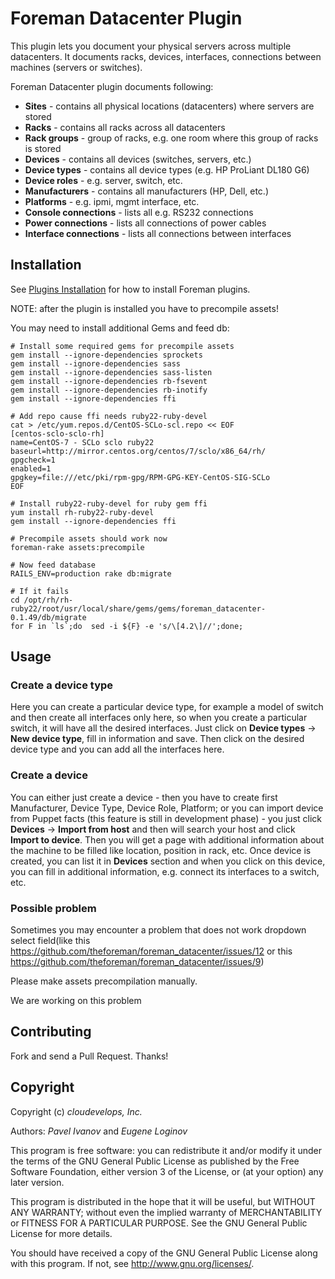 # Foreman Datacenter Plugin

This plugin lets you document your physical servers across multiple datacenters. It documents racks, devices, interfaces, connections between machines (servers or switches).

Foreman Datacenter plugin documents following:

* **Sites** - contains all physical locations (datacenters) where servers are stored
* **Racks** - contains all racks across all datacenters
* **Rack groups** - group of racks, e.g. one room where this group of racks is stored
* **Devices** - contains all devices (switches, servers, etc.)
* **Device types** - contains all device types (e.g. HP ProLiant DL180 G6)
* **Device roles** - e.g. server, switch, etc.
* **Manufacturers** - contains all manufacturers (HP, Dell, etc.)
* **Platforms** - e.g. ipmi, mgmt interface, etc.
* **Console connections** - lists all e.g. RS232 connections
* **Power connections** - lists all connections of power cables
* **Interface connections** - lists all connections between interfaces

## Installation

See [Plugins Installation](https://theforeman.org/plugins/#2.Installation) for how to install Foreman plugins.

NOTE: after the plugin is installed you have to precompile assets!

You may need to install additional Gems and feed db:
```
# Install some required gems for precompile assets
gem install --ignore-dependencies sprockets
gem install --ignore-dependencies sass
gem install --ignore-dependencies sass-listen
gem install --ignore-dependencies rb-fsevent
gem install --ignore-dependencies rb-inotify
gem install --ignore-dependencies ffi

# Add repo cause ffi needs ruby22-ruby-devel
cat > /etc/yum.repos.d/CentOS-SCLo-scl.repo << EOF
[centos-sclo-sclo-rh]
name=CentOS-7 - SCLo sclo ruby22
baseurl=http://mirror.centos.org/centos/7/sclo/x86_64/rh/
gpgcheck=1
enabled=1
gpgkey=file:///etc/pki/rpm-gpg/RPM-GPG-KEY-CentOS-SIG-SCLo
EOF

# Install ruby22-ruby-devel for ruby gem ffi
yum install rh-ruby22-ruby-devel
gem install --ignore-dependencies ffi

# Precompile assets should work now
foreman-rake assets:precompile

# Now feed database
RAILS_ENV=production rake db:migrate

# If it fails
cd /opt/rh/rh-ruby22/root/usr/local/share/gems/gems/foreman_datacenter-0.1.49/db/migrate
for F in `ls`;do  sed -i ${F} -e 's/\[4.2\]//';done;
```

## Usage

### Create a device type

Here you can create a particular device type, for example a model of switch and then create all interfaces only here, so when you create a particular switch, it will have all the desired interfaces. Just click on **Device types** -> **New device type**, fill in information and save. Then click on the desired device type and you can add all the interfaces here.

### Create a device

You can either just create a device - then you have to create first Manufacturer, Device Type, Device Role, Platform; or you can import device from Puppet facts (this feature is still in development phase) - you just click **Devices** -> **Import from host** and then will search your host and click **Import to device**. Then you will get a page with additional information about the machine to be filled like location, position in rack, etc. Once device is created, you can list it in **Devices** section and when you click on this device, you can fill in additional information, e.g. connect its interfaces to a switch, etc.

### Possible problem

Sometimes you may encounter a problem that does not work dropdown select field(like this https://github.com/theforeman/foreman_datacenter/issues/12 or this https://github.com/theforeman/foreman_datacenter/issues/9)

Please make assets precompilation manually.

We are working on this problem

## Contributing

Fork and send a Pull Request. Thanks!

## Copyright

Copyright (c) *cloudevelops, Inc.*

Authors: *Pavel Ivanov* and *Eugene Loginov*

This program is free software: you can redistribute it and/or modify it under the terms of the GNU General Public License as published by the Free Software Foundation, either version 3 of the License, or (at your option) any later version.

This program is distributed in the hope that it will be useful, but WITHOUT ANY WARRANTY; without even the implied warranty of MERCHANTABILITY or FITNESS FOR A PARTICULAR PURPOSE. See the GNU General Public License for more details.

You should have received a copy of the GNU General Public License along with this program. If not, see http://www.gnu.org/licenses/.
